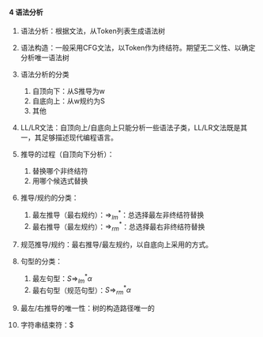 #### 4 语法分析

1. 语法分析：根据文法，从Token列表生成语法树
2. 语法构造：一般采用CFG文法，以Token作为终结符。期望无二义性、以确定分析唯一语法树
3. 语法分析的分类
   1. 自顶向下：从S推导为w
   2. 自底向上：从w规约为S
   3. 其他

4. LL/LR文法：自顶向上/自底向上只能分析一些语法子类，LL/LR文法既是其一，其足够描述现代编程语言。
5. 推导的过程（自顶向下分析）：
   1. 替换哪个非终结符
   2. 用哪个候选式替换

6. 推导/规约的分类：
   1. 最左推导（最右规约）：$\Rightarrow^*_{lm}$：总选择最左非终结符替换
   2. 最右推导（最左规约）：$\Rightarrow^*_{rm}$：总选择最右非终结符替换

7. 规范推导/规约：最右推导/最左规约，以自底向上采用的方式。
8. 句型的分类：
   1. 最左句型：$S\Rightarrow^*_{lm}\alpha$
   2. 最右句型（规范句型）：$S\Rightarrow^*_{rm}\alpha$

9. 最左/右推导的唯一性：树的构造路径唯一的

10. 字符串结束符：$

